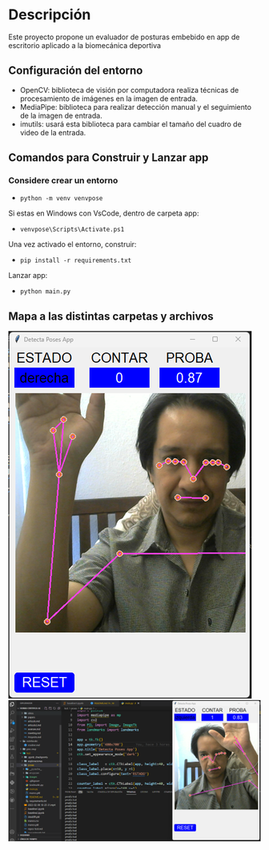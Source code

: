 # Descripción
Este proyecto propone un evaluador de posturas embebido en app de escritorio aplicado a la biomecánica deportiva

## Configuración del entorno
  
* OpenCV: biblioteca de visión por computadora  realiza técnicas de procesamiento de imágenes en la imagen de entrada.
* MediaPipe: biblioteca para realizar detección manual y el seguimiento de la imagen de entrada.
* imutils: usará esta biblioteca para cambiar el tamaño del cuadro de video de la entrada.

## Comandos para Construir y Lanzar app

### Considere crear un entorno
* `python -m venv venvpose`

Si estas en Windows con VsCode, dentro de carpeta app:
* `venvpose\Scripts\Activate.ps1`

Una vez activado el entorno, construir:
* `pip install -r requirements.txt`

Lanzar app:
*  `python main.py`

## Mapa a las distintas carpetas y archivos


<img alt='captura pose' src='https://raw.githubusercontent.com/hcgalvan/Humai-Certifica-AI/main/test/poses/images/app.png'>

<img alt='captura pose' src='https://raw.githubusercontent.com/hcgalvan/Humai-Certifica-AI/main/test/poses/images/entorno.png'>


